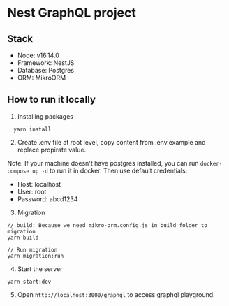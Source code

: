 # Nest GraphQL project

## Stack
- Node: v16.14.0
- Framework: NestJS
- Database: Postgres
- ORM: MikroORM

## How to run it locally
1. Installing packages
```
  yarn install
```

2. Create .env file at root level, copy content from .env.example and replace propirate value.

Note: If your machine doesn't have postgres installed, you can run `docker-compose up -d` to run it in docker. Then use default credentials:
- Host: localhost
- User: root
- Password: abcd1234

3. Migration
```
// build: Because we need mikro-orm.config.js in build folder to migration
yarn build

// Run migration
yarn migration:run
```

4. Start the server
```
yarn start:dev
```

5. Open `http://localhost:3000/graphql` to access graphql playground.

